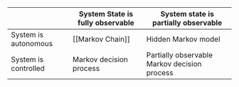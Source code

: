 
|  | System State is fully observable | System state is partially observable |  
| -------- | -------- | -------- |  
| System is autonomous | [[Markov Chain]] | Hidden Markov model |  
| System is controlled | Markov decision process | Partially observable Markov decision process |
